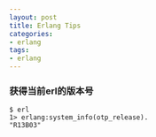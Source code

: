 ```yaml
---
layout: post
title: Erlang Tips
categories:
- erlang
tags:
- erlang
---
```


### 获得当前erl的版本号

```
$ erl
1> erlang:system_info(otp_release).
"R13B03"
```
